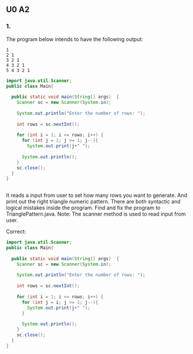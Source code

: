 ## U0 A2

### 1. 
The program below intends to have the following output: 

```
1 
2 1 
3 2 1 
4 3 2 1 
5 4 3 2 1
```

```java
import java.util.Scanner;
public class Main{
      
  public static void main(String[] args)  {
    Scanner sc = new Scanner(System.in);
        
    System.out.println("Enter the number of rows: ");
  
    int rows = sc.nextInt();
            
    for (int i = 1; i <= rows; i++) { 
      for (int j = 1; j >= 1; j--){
        System.out.print(j+" ");
    
      System.out.println();
    }         
    sc.close();
  }
}
 
```
It reads a input from user to set how many rows you want to generate. And print out the right triangle numeric pattern.
There are both syntactic and logical mistakes inside the program. Find and fix the program to TrianglePattern.java. Note: The scanner method is used to read
input from user. 

Correct: 
```java
import java.util.Scanner;
public class Main{
      
  public static void main(String[] args)  {
    Scanner sc = new Scanner(System.in);
        
    System.out.println("Enter the number of rows: ");
  
    int rows = sc.nextInt();
            
    for (int i = 1; i <= rows; i++) { 
      for (int j = i; j >= 1; j--){
        System.out.print(j+" ");
      }
      
      System.out.println();
    }         
    sc.close();
  }
}
 
```
